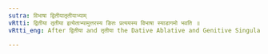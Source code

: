 ```yaml
---
sutra: विभाषा द्वितीयातृतीयाभ्याम्
vRtti: द्वितीया तृतीया इत्येताभ्यामुत्तरस्य ङितः प्रत्ययस्य विभाषा स्याडागमो भवति ॥
vRtti_eng: After द्वितीया and तृतीया the Dative Ablative and Genitive Singular may optionally get the augment स्याट् before which the आ is shortened.

---
```

